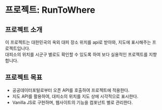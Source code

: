 # 프로젝트: RunToWhere

## 프로젝트 소개
이 프로젝트는 대한민국의 옥외 대피 장소 위치를 api로 받아와, 지도에 표시해주는 프로젝트입니다.  
대피소의 위치를 시군구 별로도 확인할 수 있도록 하여 보다 실용적인 프로젝트를 지향합니다.  
  
## 프로젝트 목표
- 공공데이터포털로부터 오픈 API를 호출하여 프로젝트에 적용한다.  
- 지도 API를 활용하여, 대피소의 위치를 지도 상에 시각적으로 표시한다.  
- Vanilla JS로 구현하며, 웹사이트의 기능을 컴포넌트 별로 관리한다.  